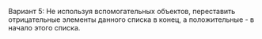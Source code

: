 Вариант 5: Не используя вспомогательных объектов, переставить отрицательные элементы данного списка в конец, а положительные - в начало этого списка.
